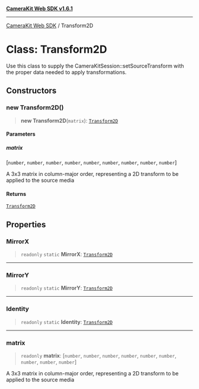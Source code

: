 [**CameraKit Web SDK v1.6.1**](../README.md)

***

[CameraKit Web SDK](../globals.md) / Transform2D

# Class: Transform2D

Use this class to supply the CameraKitSession::setSourceTransform with the proper data
needed to apply transformations.

## Constructors

### new Transform2D()

> **new Transform2D**(`matrix`): [`Transform2D`](Transform2D.md)

#### Parameters

##### matrix

[`number`, `number`, `number`, `number`, `number`, `number`, `number`, `number`, `number`]

A 3x3 matrix in column-major order, representing a 2D transform to be applied to the source media

#### Returns

[`Transform2D`](Transform2D.md)

## Properties

### MirrorX

> `readonly` `static` **MirrorX**: [`Transform2D`](Transform2D.md)

***

### MirrorY

> `readonly` `static` **MirrorY**: [`Transform2D`](Transform2D.md)

***

### Identity

> `readonly` `static` **Identity**: [`Transform2D`](Transform2D.md)

***

### matrix

> `readonly` **matrix**: [`number`, `number`, `number`, `number`, `number`, `number`, `number`, `number`, `number`]

A 3x3 matrix in column-major order, representing a 2D transform to be applied to the source media
